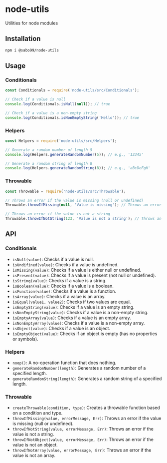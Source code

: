 # node-utils

Utilities for node modules

## Installation

```sh
npm i @sabo99/node-utils
```

## Usage

### Conditionals

```javascript
const Conditionals = require('node-utils/src/Conditionals');

// Check if a value is null
console.log(Conditionals.isNull(null)); // true

// Check if a value is a non-empty string
console.log(Conditionals.isNonEmptyString('Hello')); // true
```

### Helpers

```javascript
const Helpers = require('node-utils/src/Helpers');

// Generate a random number of length 5
console.log(Helpers.generateRandomNumber(5)); // e.g., '12345'

// Generate a random string of length 8
console.log(Helpers.generateRandomString(8)); // e.g., 'aBcDeFgH'
```

### Throwable

```javascript
const Throwable = require('node-utils/src/Throwable');

// Throws an error if the value is missing (null or undefined)
Throwable.throwIfMissing(null, 'Value is missing'); // Throws an error

// Throws an error if the value is not a string
Throwable.throwIfNotString(123, 'Value is not a string'); // Throws an error
```

## API

### Conditionals

- `isNull(value)`: Checks if a value is null.
- `isUndifined(value)`: Checks if a value is undefined.
- `isMissing(value)`: Checks if a value is either null or undefined.
- `isPresent(value)`: Checks if a value is present (not null or undefined).
- `isString(value)`: Checks if a value is a string.
- `isBoolean(value)`: Checks if a value is a boolean.
- `isFunction(value)`: Checks if a value is a function.
- `isArray(value)`: Checks if a value is an array.
- `isEqual(value1, value2)`: Checks if two values are equal.
- `isEmptyString(value)`: Checks if a value is an empty string.
- `isNonEmptyString(value)`: Checks if a value is a non-empty string.
- `isEmptyArray(value)`: Checks if a value is an empty array.
- `isNonEmptyArray(value)`: Checks if a value is a non-empty array.
- `isObject(value)`: Checks if a value is an object.
- `isEmptyObject(value)`: Checks if an object is empty (has no properties or symbols).

### Helpers

- `noop()`: A no-operation function that does nothing.
- `generateRandomNumber(length)`: Generates a random number of a specified length.
- `generateRandomString(length)`: Generates a random string of a specified length.

### Throwable

- `createThrowable(condition, type)`: Creates a throwable function based on a condition and type.
- `throwIfMissing(value, errorMessage, Err)`: Throws an error if the value is missing (null or undefined).
- `throwIfNotString(value, errorMessage, Err)`: Throws an error if the value is not a string.
- `throwIfNotObject(value, errorMessage, Err)`: Throws an error if the value is not an object.
- `throwIfNotArray(value, errorMessage, Err)`: Throws an error if the value is not an array.
